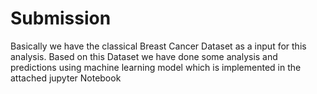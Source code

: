 # Submission
Basically we have the classical Breast Cancer Dataset as a input for this analysis. 
Based on this Dataset we have done some analysis and predictions using machine learning 
model which is implemented in the attached jupyter Notebook 

